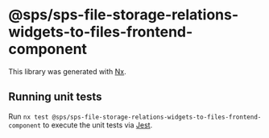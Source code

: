 # @sps/sps-file-storage-relations-widgets-to-files-frontend-component

This library was generated with [Nx](https://nx.dev).

## Running unit tests

Run `nx test @sps/sps-file-storage-relations-widgets-to-files-frontend-component` to execute the unit tests via [Jest](https://jestjs.io).
